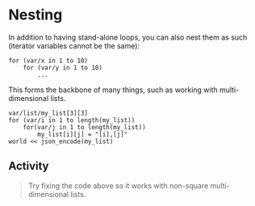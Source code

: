 # Nesting

In addition to having stand-alone loops, you can also nest them as such (iterator variables cannot be the same):

```dm
for (var/x in 1 to 10)
	for (var/y in 1 to 10)
		...
```

This forms the backbone of many things, such as working with multi-dimensional lists.

```dm
var/list/my_list[3][3]
for (var/i in 1 to length(my_list))
    for(var/j in 1 to length(my_list))
        my_list[i][j] = "[i],[j]"
world << json_encode(my_list)
```

## Activity

>Try fixing the code above so it works with non-square multi-dimensional lists.
